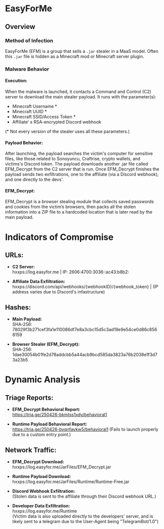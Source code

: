# EasyForMe

## Overview

### Method of Infection
EasyForMe (EFM) is a group that sells a `.jar` stealer in a MaaS model. Often this `.jar` file is hidden as a Minecraft mod or Minecraft server plugin.

### Malware Behavior

#### Execution:
When the malware is launched, it contacts a Command and Control (C2) server to download the main stealer payload. It runs with the parameter(s):

- Minecraft Username \*
- Minecraft UUID \*
- Minecraft SSID/Access Token \*
- Affiliate' s RSA-encrypted Discord webhook

(* Not every version of the stealer uses all these parameters.)

#### Payload Behavior:
After launching, the payload searches the victim's computer for sensitive files, like those related to Sonoyuncu, Craftrise, crypto wallets, and victims's Discord token. The payload downloads another .jar file called EFM_Decrypt from the C2 server that is run. Once EFM_Decrypt finishes the payload sends two exfiltrations, one to the affiliate (via a Discord webhook), and one directly to the devs'.

#### EFM_Decrypt:
EFM_Decrypt is a browser stealing module that collects saved passwords and cookies from the victim’s browsers, then packs all the stolen information into a ZIP file to a hardcoded location that is later read by the main payload.

# Indicators of Compromise

## URLs:

- **C2 Server:**  
  hxxps://log.easyfor.me | IP: 2606:4700:3036::ac43:b8b2:

- **Affiliate Data Exfiltration:**  
  hxxps://discord.com/api/webhooks/{webhookID}/{webhook_token} | (IP address varies due to Discord's infastructure)

## Hashes:

- **Main Payload:**  
  SHA-256: 78029f3b271cef3fa1e110086df7e8a3cbc15d5c3ad19e9e54ce0d86c8568159

- **Browser Stealer (EFM_Decrypt):**  
  SHA-256: 1dae30054b01fe2d78addcbb5a44acb9bcd585da3823a76b2038e1f3d73a23b5

# Dynamic Analysis

## Triage Reports:

- **EFM_Decrypt Behavioral Report:**  
  https://tria.ge/250426-bkmtss1xdy/behavioral1

- **Runtime Payload Behavioral Report:**  
  https://tria.ge/250426-bvqnfavkw5/behavioral1 (Fails to launch properly due to a custom entry point.)

## Network Traffic:

- **EFM_Decrypt Download:**  
  hxxps://log.easyfor.me/JarFiles/EFM_Decrypt.jar  

- **Runtime Payload Download:**  
  hxxps://log.easyfor.me/JarFiles/Runtime/Runtime-Free.jar  

- **Discord Webhook Exfiltration:**  
  (Stolen data is sent to the affiliate through their Discord webhook URL.)

- **Developer Data Exfiltration:**  
  hxxps://log.easyfor.me/Runtime  
  (Victim data is also uploaded directly to the developers' server, and is likely sent to a telegram due to the User-Agent being "TelegramBot/1.0")
